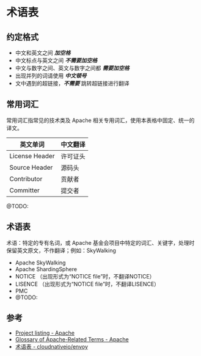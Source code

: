 # 术语表

## 约定格式

* 中文和英文之间 _**加空格**_
* 中文标点与英文之间 _**不需要加空格**_
* 中文与数字之间、英文与数字之间都 _**需要加空格**_
* 出现并列的词请使用 _**中文顿号**_
* 文中遇到的超链接，_**不需要**_ 跳转超链接进行翻译

## 常用词汇

常用词汇指常见的技术类及 Apache 相关专用词汇，使用本表格中固定、统一的译文。

|英文单词|中文翻译|
|-------|------|
|License Header|许可证头|
|Source Header|源码头|
|Contributor|贡献者|
|Committer|提交者|
@TODO:

## 术语表

术语：特定的专有名词，或 Apache 基金会项目中特定的词汇、关键字，处理时保留英文原文，不作翻译；例如：SkyWalking

* Apache SkyWalking
* Apache ShardingSphere
* NOTICE （出现形式为“NOTICE file”时，不翻译NOTICE）
* LISENCE （出现形式为“NOTICE file”时，不翻译LISENCE）
* PMC
* @TODO:

## 参考

* [Project listing - Apache](https://projects.apache.org/projects.html)
* [Glossary of Apache-Related Terms - Apache](https://www.apache.org/foundation/glossary.html)
* [术语表 - cloudnativeio/envoy](https://github.com/cloudnativeto/envoy/tree/zh/docs/root/term.md)

